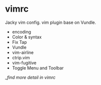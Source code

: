 # vimrc
Jacky vim config. vim plugin base on Vundle.
- encoding 
- Color & syntax 
- Fix Tap 
- Vundle 
- vim-airline 
- ctrip.vim 
- vim-fugitive 
- Toggle Menu and Toolbar 

__find more detail in _vimrc__
